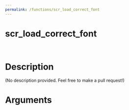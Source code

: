```yaml
---
permalink: /functions/scr_load_correct_font
---
```

# scr_load_correct_font  
&nbsp;  
# Description  
(No description provided. Feel free to make a pull request!) 
&nbsp;  
# Arguments


